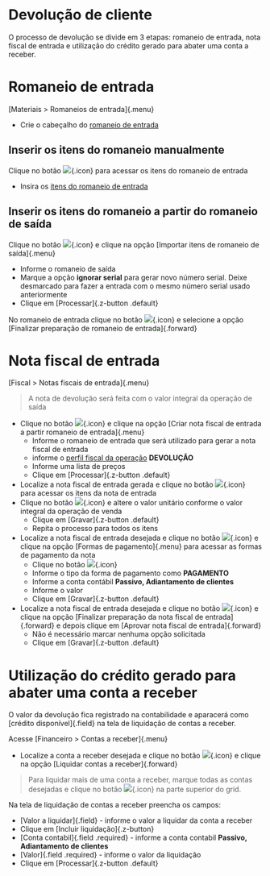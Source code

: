# Devolução de cliente

O processo de devolução se divide em 3 etapas: romaneio de entrada, nota fiscal de entrada e utilização do crédito gerado para abater uma conta a receber.

# Romaneio de entrada

[Materiais > Romaneios de entrada]{.menu}

* Crie o cabeçalho do [romaneio de entrada](/material/incomingList/incomingList)

## Inserir os itens do romaneio manualmente

Clique no botão ![](https://static.zenerp.app.br/icons/action-child.svg){.icon} para acessar os itens do romaneio de entrada
* Insira os [itens do romaneio de entrada](/material/incomingList/incomingListItem)

## Inserir os itens do romaneio a partir do romaneio de saída

Clique no botão ![](https://static.zenerp.app.br/icons/action-more.svg){.icon} e clique na opção [Importar itens de romaneio de saída]{.menu}

* Informe o romaneio de saída
* Marque a opção **ignorar serial** para gerar novo número serial. Deixe desmarcado para fazer a entrada com o mesmo número serial usado anteriormente
* Clique em [Processar]{.z-button .default}

No romaneio de entrada clique no botão ![](https://static.zenerp.app.br/icons/action-forward.svg){.icon} e selecione a opção [Finalizar preparação de romaneio de entrada]{.forward}

# Nota fiscal de entrada

[Fiscal > Notas fiscais de entrada]{.menu} 

>A nota de devolução será feita com o valor integral da operação de saída

* Clique no botão ![](https://static.zenerp.app.br/icons/action-more-toolbar.svg){.icon} e clique na opção [Criar nota fiscal de entrada a partir romaneio de entrada]{.menu}
    * Informe o romaneio de entrada que será utilizado para gerar a nota fiscal de entrada
    * informe o [perfil fiscal da operação](./../fiscal/fiscalProfileOperation) **DEVOLUÇÃO**
    * Informe uma lista de preços
    * Clique em [Processar]{.z-button .default}
* Localize a nota fiscal de entrada gerada e clique no botão ![](https://static.zenerp.app.br/icons/action-child.svg){.icon} para acessar os itens da nota de entrada
* Clique no botão ![](https://static.zenerp.app.br/icons/action-update.svg){.icon} e altere o valor unitário conforme o valor integral da operação de venda
    * Clique em [Gravar]{.z-button .default}
    * Repita o processo para todos os itens
* Localize a nota fiscal de entrada desejada e clique no botão ![](https://static.zenerp.app.br/icons/action-more-tr.svg){.icon} e clique na opção [Formas de pagamento]{.menu} para acessar as formas de pagamento da nota
    * Clique no botão ![](https://static.zenerp.app.br/icons/action-create.svg){.icon}
    * Informe o tipo da forma de pagamento como **PAGAMENTO**
    * Informe a conta contábil **Passivo, Adiantamento de clientes**
     * Informe o valor 
    * Clique em [Gravar]{.z-button .default}
* Localize a nota fiscal de entrada desejada e clique no botão ![](https://static.zenerp.app.br/icons/action-forward.svg){.icon} e clique na opção [Finalizar preparação da nota fiscal de entrada]{.forward} e depois clique em [Aprovar nota fiscal de entrada]{.forward}
    * Não é necessário marcar nenhuma opção solicitada
    * Clique em [Gravar]{.z-button .default}

# Utilização do crédito gerado para abater uma conta a receber

O valor da devolução fica registrado na contabilidade e aparacerá como [crédito disponível]{.field} na tela de liquidação de contas a receber.

Acesse [Financeiro > Contas a receber]{.menu}

* Localize a conta a receber desejada e clique no botão ![](https://static.zenerp.app.br/icons/action-forward.svg){.icon} e clique na opção [Liquidar contas a receber]{.forward}

>Para liquidar mais de uma conta a receber, marque todas as contas desejadas e clique no botão ![](https://static.zenerp.app.br/icons/action-forward.svg){.icon} na parte superior do grid.

Na tela de liquidação de contas a receber preencha os campos:
* [Valor a liquidar]{.field} - informe o valor a liquidar da conta a receber
* Clique em [Incluir liquidação]{.z-button}
* [Conta contabil]{.field .required} - informe a conta contabil **Passivo, Adiantamento de clientes**
* [Valor]{.field .required} - informe o valor da liquidação
* Clique em [Processar]{.z-button .default}